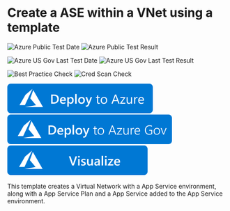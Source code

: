 # Create a ASE within a VNet using a template

![Azure Public Test Date](https://azurequickstartsservice.blob.core.windows.net/badges/quickstarts/microsoft.web/101-create-ase-with-webapp/PublicLastTestDate.svg)
![Azure Public Test Result](https://azurequickstartsservice.blob.core.windows.net/badges/quickstarts/microsoft.web/101-create-ase-with-webapp/PublicDeployment.svg)

![Azure US Gov Last Test Date](https://azurequickstartsservice.blob.core.windows.net/badges/quickstarts/microsoft.web/101-create-ase-with-webapp/FairfaxLastTestDate.svg)
![Azure US Gov Last Test Result](https://azurequickstartsservice.blob.core.windows.net/badges/quickstarts/microsoft.web/101-create-ase-with-webapp/FairfaxDeployment.svg)

![Best Practice Check](https://azurequickstartsservice.blob.core.windows.net/badges/quickstarts/microsoft.web/101-create-ase-with-webapp/BestPracticeResult.svg)
![Cred Scan Check](https://azurequickstartsservice.blob.core.windows.net/badges/quickstarts/microsoft.web/101-create-ase-with-webapp/CredScanResult.svg)

[![Deploy To Azure](https://raw.githubusercontent.com/Azure/azure-quickstart-templates/master/1-CONTRIBUTION-GUIDE/images/deploytoazure.svg?sanitize=true)](https://portal.azure.com/#create/Microsoft.Template/uri/https%3A%2F%2Fraw.githubusercontent.com%2FAzure%2Fazure-quickstart-templates%2Fmaster%2Fquickstarts%2Fmicrosoft.web%2F101-create-ase-with-webapp%2Fazuredeploy.json)
[![Deploy To Azure US Gov](https://raw.githubusercontent.com/Azure/azure-quickstart-templates/master/1-CONTRIBUTION-GUIDE/images/deploytoazuregov.svg?sanitize=true)](https://portal.azure.us/#create/Microsoft.Template/uri/https%3A%2F%2Fraw.githubusercontent.com%2FAzure%2Fazure-quickstart-templates%2Fmaster%2Fquickstarts%2Fmicrosoft.web%2F101-create-ase-with-webapp%2Fazuredeploy.json)
[![Visualize](https://raw.githubusercontent.com/Azure/azure-quickstart-templates/master/1-CONTRIBUTION-GUIDE/images/visualizebutton.svg?sanitize=true)](http://armviz.io/#/?load=https%3A%2F%2Fraw.githubusercontent.com%2FAzure%2Fazure-quickstart-templates%2Fmaster%2Fquickstarts%2Fmicrosoft.web%2F101-create-ase-with-webapp%2Fazuredeploy.json)

This template creates a Virtual Network with a App Service environment, along with a App Service Plan and a App Service added to the App Service environment.
